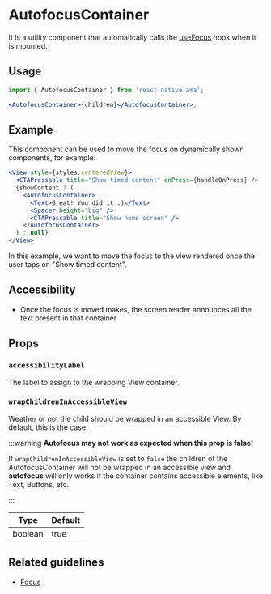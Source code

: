 # AutofocusContainer

It is a utility component that automatically calls the [useFocus](../hooks/useFocus) hook when it is mounted.

## Usage

```jsx
import { AutofocusContainer } from 'react-native-ama';

<AutofocusContainer>{children}</AutofocusContainer>;
```

## Example

This component can be used to move the focus on dynamically shown components, for example:

```jsx title="UseTimedAction.screen.tsx"
<View style={styles.centeredView}>
  <CTAPressable title="Show timed content" onPress={handleOnPress} />
  {showContent ? (
    <AutofocusContainer>
      <Text>Great! You did it :)</Text>
      <Spacer height="big" />
      <CTAPressable title="Show home screen" />
    </AutofocusContainer>
  ) : null}
</View>
```

In this example, we want to move the focus to the view rendered once the user taps on "Show timed content".

## Accessibility

- Once the focus is moved makes, the screen reader announces all the text present in that container

## Props

### `accessibilityLabel`

The label to assign to the wrapping View container.

### `wrapChildrenInAccessibleView`

Weather or not the child should be wrapped in an accessible View. By default, this is the case.

:::warning
**Autofocus may not work as expected when this prop is false!**

If `wrapChildrenInAccessibleView` is set to `false` the children of the AutofocusContainer will not be wrapped in an accessible view and **autofocus** will only works if the container contains accessible elements, like Text, Buttons, etc.

:::

| Type    | Default |
| ------- | ------- |
| boolean | true    |

## Related guidelines

- [Focus](/guidelines/focus)
